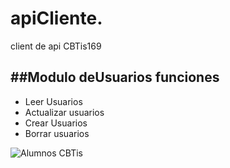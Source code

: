 # apiCliente.
client de api CBTis169

##Modulo deUsuarios
funciones
------------------
* Leer Usuarios
* Actualizar usuarios
* Crear Usuarios
* Borrar usuarios

![Alumnos CBTis](https://cbtis169.net/media/Programacion-min.jpg)
